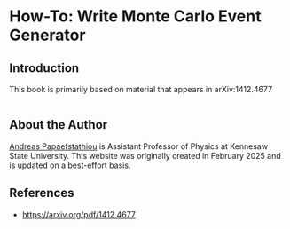 # How-To: Write Monte Carlo Event Generator

## Introduction

This book is primarily based on material that appears in arXiv:1412.4677

```{tableofcontents}
```

## About the Author

[Andreas Papaefstathiou](https://facultyweb.kennesaw.edu/apapaefs/) is Assistant Professor of Physics at Kennesaw State University. This website was originally created in February 2025 and is updated on a best-effort basis.

## References

- https://arxiv.org/pdf/1412.4677
